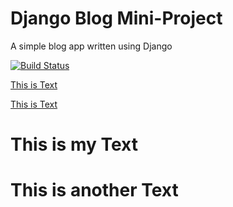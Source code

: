 # Django Blog Mini-Project

A simple blog app written using Django

[![Build Status](https://travis-ci.org/poldi2018/django-blog.svg?branch=master)](https://travis-ci.org/poldi2018/django-blog)


[This is Text](#this-is-my-text)


[This is Text](#this-is-another-text)












# This is my Text





# This is another Text
